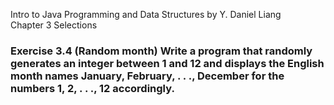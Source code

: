 Intro to Java Programming and Data Structures by Y. Daniel Liang <br/>
Chapter 3 Selections

### Exercise 3.4 (Random month) Write a program that randomly generates an integer between 1 and 12 and displays the English month names January, February, . . ., December for the numbers 1, 2, . . ., 12 accordingly.
